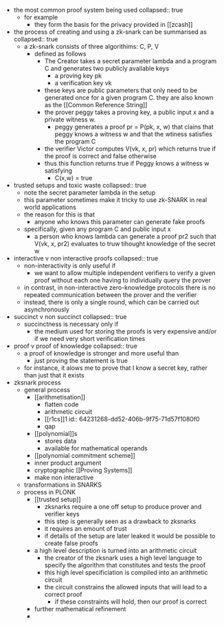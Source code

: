 - the most common proof system being used
  collapsed:: true
	- for example
		- they form the basis for the privacy provided in [[zcash]]
- the process of creating and using a zk-snark can be summarised as
  collapsed:: true
	- a zk-snark consists of three algorithims: C, P, V
		- defined as follows
			- The Creator takes a secret parameter lambda and a program C and generates two publicly available keys
				- a proving key pk
				- a verification key vk
			- these keys are public parameters that only need to be generated once for a given program C. they are also known as the [[Common Reference String]]
			- the prover peggy takes a proving key, a public input x and a private witness w.
				- peggy generates a proof pr = P(pk, x, w) that clains that peggy knows a witness w and that the wtiness satisfies the program C
			- the verifier Victor computes V(vk, x, pr) which returns true if the proof is correct and false otherwise
			- thus this function returns true if Peggy knows a witness w satisfying
				- C(x,w) = true
- trusted setups and toxic waste
  collapsed:: true
	- note the secret parameter lambda in the setup
	- this parameter sometimes make it tricky to use zk-SNARK in real world applications
	- the reason for this is that
		- anyone who knows this parameter can generate fake proofs
	- specifically, given any program C and public input x
		- a person who knows lambda can generate a proof pr2 such that V(vk, x, pr2) evaluates to truw tihought knowledge of the secret w
- interactive v non interactive proofs
  collapsed:: true
	- non-interactivity is only useful if
		- we want to allow multiple independent verifiers to verify a given proof without each one having to individually query the prover
	- in contrast, in non-interactive zero-knowledge protocols there is no repeated communication between the prover and the verifier
	- instead, there is only a single round, which can be carried out asynchronously
- succinct v non succinct
  collapsed:: true
	- succinctness is necessary only if
		- the medium used for storing the proofs is very expensive and/or if we need very short verification times
- proof v proof of knowledge
  collapsed:: true
	- a proof of knowledge is stronger and more useful than
		- just proving the statement is true
	- for instance, it alows me to prove that I know a secret key, rather than just that it exists
- zksnark process
	- general process
		- [[arithmetisation]]
			- flatten code
			- arithmetic circuit
			- [[r1cs]]1
			  id:: 64231268-dd52-406b-9f75-71d57f1080f0
			- qap
		- [[polynomial]]s
			- stores data
			- available for mathematical operands
		- [[polynomial commitment scheme]]
		- inner product argument
		- cryptographic [[Proving Systems]]
		- make non interactive
	- transformations in SNARKS
	- process in PLONK
		- [[trusted setup]]
			- zksnarks require a one off setup to produce prover and verifier keys
			- this step is generally seen as a drawback to zksnarks
			- it requires an emount of trust
			- if details of the setup are later leaked it would be possible to create false proofs
		- a high level description is turned into an arithmetic circuit
			- the creator of the zksnark uses a high level language to specify the algorithm that constitutes and tests the proof
			- this high level specificiation is compiled into an arithmetic circuit
			- the circuit constrains the allowed inputs that will lead to a correct proof
				- if these constraints will hold, then our proof is correct
		- further mathematical refinement
		-